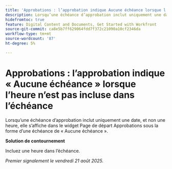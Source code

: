 ```yaml
---
title: 'Approbations : l’approbation indique Aucune échéance lorsque l’heure n’est pas incluse dans l’échéance'
description: Lorsqu’une échéance d’approbation inclut uniquement une date, et non une heure, elle s’affiche dans le widget Page d’accueil des approbations sous la forme d’une échéance de Aucune échéance.
hidefromtoc: true
feature: Digital Content and Documents, Get Started with Workfront
source-git-commit: ca8e5b7ff629064fdd7f372c21090a10cf2346da
workflow-type: tm+mt
source-wordcount: '87'
ht-degree: 5%

---
```



# Approbations : l’approbation indique « Aucune échéance » lorsque l’heure n’est pas incluse dans l’échéance

Lorsqu’une échéance d’approbation inclut uniquement une date, et non une heure, elle s’affiche dans le widget Page de départ Approbations sous la forme d’une échéance de « Aucune échéance ».

**Solution de contournement**

Incluez une heure dans l’échéance.

_Premier signalement le vendredi 21 août 2025._
